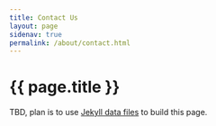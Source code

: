 ```yaml
---
title: Contact Us
layout: page
sidenav: true
permalink: /about/contact.html
---
```


# {{ page.title }}

TBD, plan is to use [Jekyll data files](https://jekyllrb.com/docs/datafiles/) to build this page.

